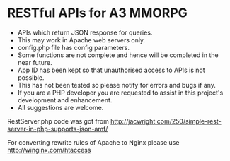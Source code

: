 RESTful APIs for A3 MMORPG
=======
* APIs which return JSON response for queries. 
* This may work in Apache web servers only. 
* config.php file has config parameters.
* Some functions are not complete and hence will be completed in the near future.
* App ID has been kept so that unauthorised access to APIs is not possible.
* This has not been tested so please notify for errors and bugs if any.
* If you are a PHP developer you are requested to assist in this project's development and enhancement.
* All suggestions are welcome.

RestServer.php code was got from http://jacwright.com/250/simple-rest-server-in-php-supports-json-amf/

For converting rewrite rules of Apache to Nginx please use http://winginx.com/htaccess
